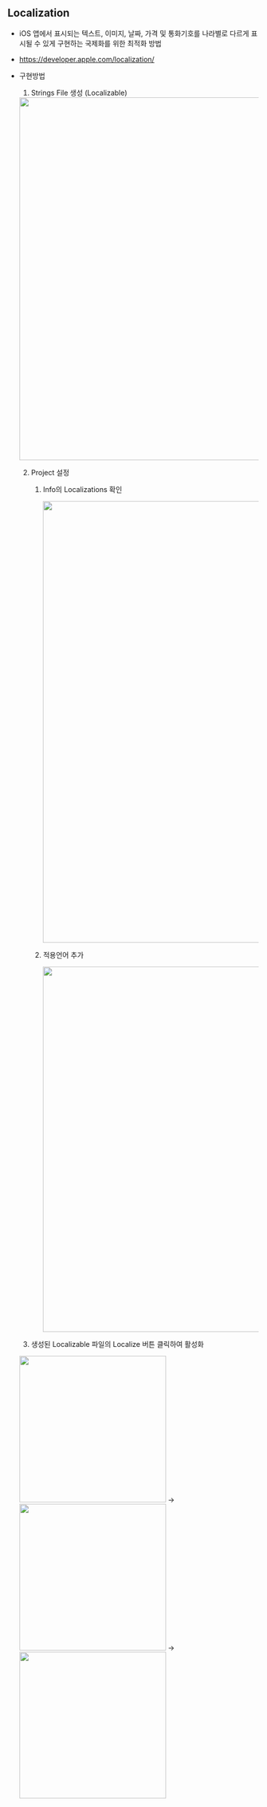 ## Localization
- iOS 앱에서 표시되는 텍스트, 이미지, 날짜, 가격 및 통화기호를 나라별로 다르게 표시될 수 있게 구현하는 국제화를 위한 최적화 방법
- https://developer.apple.com/localization/
- 구현방법
  1. Strings File 생성 (Localizable)

    <img width="728" src="https://user-images.githubusercontent.com/46417892/178101230-54672c38-9b77-431d-99c3-cd13ce164c33.png">

  2. Project 설정 
      1. Info의 Localizations 확인 

          <img width="886" src="https://user-images.githubusercontent.com/46417892/178101297-fd3e6992-c3a5-4868-9823-cbc3dbe131b1.png">

      2. 적용언어 추가

          <img width="733" src="https://user-images.githubusercontent.com/46417892/178101531-c719dc44-d62e-4fe8-9c7f-078733bf3dd3.png">

  3. 생성된 Localizable 파일의 Localize 버튼 클릭하여 활성화

    <img width="294" src="https://user-images.githubusercontent.com/46417892/178101772-2e95bbd7-445e-469c-b2e4-52b2afeeeb31.png">
    ->
    <img width="294" src="https://user-images.githubusercontent.com/46417892/178101806-92d3540f-32f4-47c4-b1dc-a3273acd5984.png">
    ->
    <img width="294" src="https://user-images.githubusercontent.com/46417892/178101818-906ce577-0115-4078-aa86-d3d5c47db092.png">
